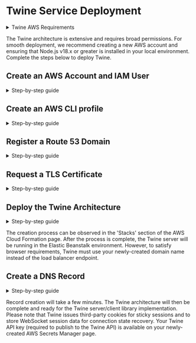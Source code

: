 # Twine Service Deployment

<details>
<summary>Twine AWS Requirements</summary>
<!--All you need is a blank line-->

- IAM User
- Route 53
- DynamoDB
- Secrets Manager
- Elastic Beanstalk
- Certificate Manager
- ElastiCache for Redis
- Application Load Balancer
</details>

The Twine architecture is extensive and requires broad permissions. For smooth deployment, we recommend creating a new AWS account and ensuring that Node.js v18.x or greater is installed in your local environment. Complete the steps below to deploy Twine.

## Create an AWS Account and IAM User
<details>
<summary>Step-by-step guide</summary>
<!--All you need is a blank line-->

1. [Sign up for a new AWS Account](https://portal.aws.amazon.com/billing/signup#/start/email)
2. Sign in to your new AWS Account
3. Click the second rightmost button in the top navbar
4. Select the region where you will deploy Twine
4. Type 'IAM' in the search bar at the top of the page
5. Click on the 'IAM' service
6. Click 'Users' in the sidebar
7. Click 'Create User'
8. Choose a user name and click 'Next'
9. Select 'Attach Policies Directly'
10. Type 'AdministratorAccess' in the 'Permissions Policies' searchbar
11. Select 'AdministratorAccess' and click 'Next'
12. Click 'Create User'
13. Click 'Users' in the sidebar and select the user you created
14. Click the 'Security Credentials' tab
15. Click 'Create Access Key'
16. Select 'Command Line Interface (CLI)'
17. Click 'Next' and then click 'Create Access Key'
18. Prepare to provide your access key and secret access key

</details>

## Create an AWS CLI profile
<details>
<summary>Step-by-step guide</summary>
<!--All you need is a blank line-->

1. [Install the AWS CLI](https://docs.aws.amazon.com/cli/latest/userguide/getting-started-install.html)
2. Execute `aws configure --profile new-profile-name` in terminal
3. Provide your access key and secret access key
4. Provide the region that you previously determined (must match)
</details>

## Register a Route 53 Domain
<details>
<summary>Step-by-step guide</summary>
<!--All you need is a blank line-->

1. Enter the [AWS Console](http://console.aws.amazon.com) and search for 'Route 53'
2. Click 'Dashboard' in the Route 53 page sidebar
3. Check the top right of the webpage and ensure you are in the previously determined region
4. Register a Route 53 domain (you will later use the domain name with the Twine client library)
</details>

## Request a TLS Certificate
<details>
<summary>Step-by-step guide</summary>
<!--All you need is a blank line-->

1. Search for 'Certificate Manager'
2. Click 'Request Certificate' in the Certificate Manager sidebar
3. 'Request a Public Certificate' should be selected; click 'Next'
4. Enter your new domain name
5. Select "email validation" & follow instructions in the email
6. Select the 'RSA 2048' key algorithm
7. Click 'Request'
8. Validate the request
</details>

## Deploy the Twine Architecture
<details>
<summary>Step-by-step guide</summary>
<!--All you need is a blank line-->

1. Clone this repository
2. Open your terminal
3. Navigate to the repository directory 
4. Execute `aws configure list`
5. If the 'Name' value is not your newly-created AWS CLI profile name, execute `export AWS_PROFILE=new-profile-name` (this command is different for Windows users)
6. Execute `aws configure list` again to confirm the change occurred
7. Execute `npm install` to install the Twine deployment dependencies
8. Execute `npm start` to launch the deployment process
9. Follow the instructions in your terminal
![alt text](/img/deploy.png)
</details>


The creation process can be observed in the 'Stacks' section of the AWS Cloud Formation page. After the process is complete, the Twine server will be running in the Elastic Beanstalk environment. However, to satisfy browser requirements, Twine must use your newly-created domain name instead of the load balancer endpoint.

## Create a DNS Record
<details>
<summary>Step-by-step guide</summary>
<!--All you need is a blank line-->

1. Enter the [AWS Console](http://console.aws.amazon.com) and search for 'Route 53'
2. Click 'Hosted Zones' in the AWS Route 53 sidebar
3. Click on the listed domain name
4. Click 'Create Record'
5. Ensure the Record Type is 'A' then click 'Alias'
6. Set the 'Endpoint' to 'Alias to Application and Classic Load Balancer'
7. Select the region name that you previously determined
8. Select the single option for 'Choose Load Balancer'
9. Click 'Create Records'
</details>

Record creation will take a few minutes. The Twine architecture will then be complete and ready for the Twine server/client library implementation. Please note that Twine issues third-party cookies for sticky sessions and to store WebSocket session data for connection state recovery. Your Twine API key (required to publish to the Twine API) is available on your newly-created AWS Secrets Manager page.
